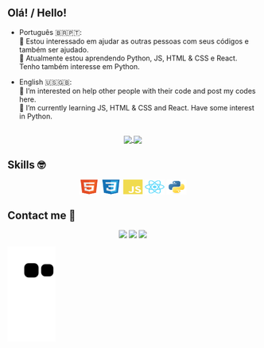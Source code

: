 ## Olá! / Hello!



- Português 🇧🇷🇵🇹:
<br>👀 Estou interessado em ajudar as outras pessoas com seus códigos e também ser ajudado.
<br>🌱 Atualmente estou aprendendo Python, JS, HTML & CSS e React. Tenho também interesse em Python.

- English 🇺🇸🇬🇧:
<br>👀 I’m interested on help other people with their code and post my codes here. 
<br>🌱 I’m currently learning JS, HTML & CSS and React. Have some interest in Python.

 ##

<p align="center">
  <a href="https://github.com/otaviopavoni/github-readme-stats">
    <img
      align="center"
      src="https://github-readme-stats.vercel.app/api/top-langs/?username=otaviopavoni&layout=compact&theme=github_dark"
    />
  </a>
  <a href="https://github.com/otaviopavoni/github-readme-stats">
    <img
      align="center"
      height="165"
      src="https://github-readme-stats.vercel.app/api?username=otaviopavoni&count_private=true&show_icons=true&custom_title=Github%20Status&hide=issues&theme=github_dark"
    />
  </a>
</p>
 
 ## Skills :nerd_face:
 
<p align="center">
 
  <img align="center" alt="X-HTML" height="30" width="40" src="https://raw.githubusercontent.com/devicons/devicon/master/icons/html5/html5-original.svg">
  <img align="center" alt="X-CSS" height="30" width="40" src="https://raw.githubusercontent.com/devicons/devicon/master/icons/css3/css3-original.svg">
  <img align="center" alt="X-Js" height="30" width="40" src="https://raw.githubusercontent.com/devicons/devicon/master/icons/javascript/javascript-plain.svg">
  <img align="center" alt="X-React" height="30" width="40" src="https://raw.githubusercontent.com/devicons/devicon/master/icons/react/react-original.svg">
  <img align="center" alt="X-Python" height="30" width="40" src="https://raw.githubusercontent.com/devicons/devicon/master/icons/python/python-original.svg">
 </p>
  
  ##
  
## Contact me :iphone:
 
<p align="center">
  <a href = "otaviopavonimartins@gmail.com" img align="center" target="_blank"><img src="https://img.shields.io/badge/-Gmail-%23333?style=for-the-badge&logo=gmail&logoColor=white" target="_blank"></a>
  <a href = "https://t.me/otaviopavoni" img align="center" target="_blank"><img src="https://img.shields.io/badge/Telegram-2CA5E0?style=for-the-badge&logo=telegram&logoColor=white" target="_blank"></a>
  <a href = "https://wa.me/5514991783263" img align="center" target="_blank"><img src=https://img.shields.io/badge/WhatsApp-25D366?style=for-the-badge&logo=whatsapp&logoColor=white" target="_blank"></a>
 
   ![Snake animation](https://github.com/otaviopavoni/otaviopavoni/blob/output/github-contribution-grid-snake.svg)
 
 </p>
 
